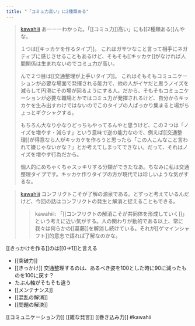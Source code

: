 ```yaml
---
title: "「コミュ力高い」に2種類ある"
---
```


> [kawahiii](https://twitter.com/kawahiii/status/1709727324013293799) あーーーわかった。「[[コミュ力]]高い」にも[[2種類ある]]んやな。
>
>  １つは[[キッカケを作るタイプ]]。
>  これはガサツなこと言って相手にネガティブに感じさせることもあるけど、そもそも[[キッカケ]]がなければ人間関係は生まれないのでコミュ力が高い。
>
>  んで２つ目は[[交通整理が上手いタイプ]]。
>  これはそもそもコミュニケーションが必要な場面で発揮される能力で、他の人がイヤだと思うノイズを減らして円滑にその場が回るようにする人。だから、そもそもコミュニケーションが必要な職場とかではコミュ力が発揮されるけど、自分からキッカケを生み出すわけではないのでこのタイプの人ばっかり集まると場がちょっとギクシャクする。
>
>  もちろん大なり小なりどっちもやってるんやと思うけど、この２つは「ノイズを増やす・減らす」という意味で逆の能力なので、例えば[[交通整理]]が得意なら人がキッカケを作ろうと思ったら「この人こんなこと言われて嫌じゃないかな？」とか考えてしまってできない。だって、それはノイズを増やす行為だから。
>
>  個人的にめちゃくちゃスッキリする分類ができたなあ。ちなみに私は交通整理タイプです。キッカケ作りタイプの方が現代では珍しいような気がするな。

> [kawahiii](https://twitter.com/kawahiii/status/1709733215961821542) コンフリクトこそが了解の源泉である。とずっと考えているんだけど、今回の話はコンフリクトの発生と解消と捉えることもできる。
>  >kawahiii: 「[[コンフリクトの解消こそが共同体を形成していく]]」という考えに近い気がする。人の関わりが動的である以上、常に我々は何らかの[[葛藤]]を解消し続けている。それが[[ゲマインシャフト]]的意志で語れば了解なのかな。

[[きっかけを作る]]のは[[0→1]]と言える
- [[突破力]]
- [[きっかけ]]
交通整理するのは、あるべき姿を100とした時に90に減ったものを100に戻す？
- たぶん軸がそもそも違う
- [[メンテナンス]]
- [[混乱の解消]]
- [[問題の解決]]


[[コミュニケーション力]]
[[雑な発言]]
[[巻き込み力]]
#kawahii
